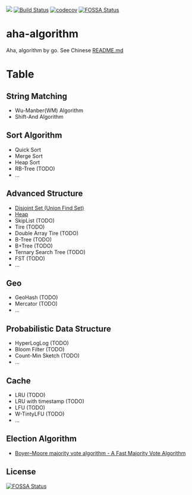 <a title="Hit" target="_blank" href="https://github.com/psc0606/aha-algorithm"><img src="https://hits.b3log.org/psc0606/aha-algorithm.svg"></a>
[![Build Status](https://travis-ci.com/psc0606/aha-algorithm.svg?branch=main)](https://travis-ci.com/psc0606/aha-algorithm)
[![codecov](https://codecov.io/gh/psc0606/aha-algorithm/branch/main/graph/badge.svg)](https://codecov.io/gh/psc0606/aha-algorithm)
[![FOSSA Status](https://app.fossa.com/api/projects/git%2Bgithub.com%2Fpsc0606%2Faha-algorithm.svg?type=shield)](https://app.fossa.com/projects/git%2Bgithub.com%2Fpsc0606%2Faha-algorithm?ref=badge_shield)

# aha-algorithm
Aha, algorithm by go. See Chinese [README.md](./README_cn.md)

# Table
## String Matching
* Wu-Manber(WM) Algorithm
* Shift-And Algorithm

## Sort Algorithm
* Quick Sort
* Merge Sort
* Heap Sort
* RB-Tree (TODO)
* ...

## Advanced Structure
* [Disjoint Set (Union Find Set)](src/tree/disjoint-set.go)
* [Heap](src/heap/heap.go)
* SkipList (TODO)
* Tire (TODO)
* Double Array Tire (TODO)
* B-Tree (TODO)
* B+Tree (TODO)
* Ternary Search Tree (TODO)
* FST (TODO)
* ...

## Geo
* GeoHash (TODO)
* Mercator (TODO)
* ...

## Probabilistic Data Structure
* HyperLogLog (TODO)
* Bloom Filter (TODO)
* Count-Min Sketch (TODO)
* ...

## Cache
* LRU (TODO)
* LRU with timestamp (TODO)
* LFU (TODO)
* W-TintyLFU (TODO)
* ...

## Election Algorithm
*  [Boyer–Moore majority vote algorithm - A Fast Majority Vote Algorithm](src/election/majority-element.go)


## License
[![FOSSA Status](https://app.fossa.com/api/projects/git%2Bgithub.com%2Fpsc0606%2Faha-algorithm.svg?type=large)](https://app.fossa.com/projects/git%2Bgithub.com%2Fpsc0606%2Faha-algorithm?ref=badge_large)

